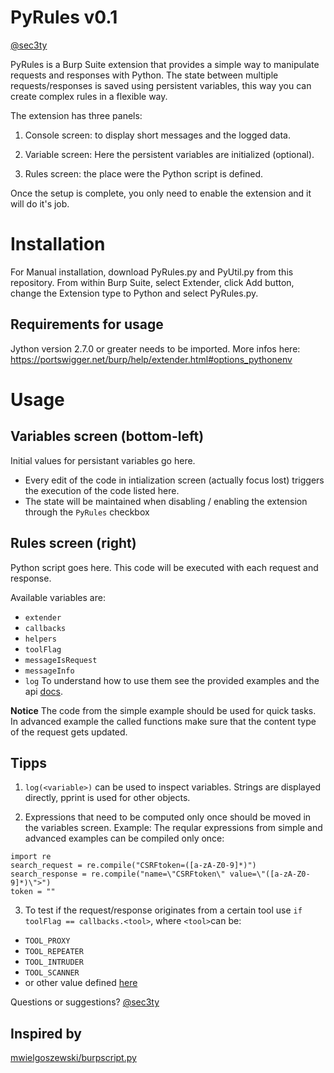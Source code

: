 # PyRules v0.1
[@sec3ty](https://twitter.com/sec3ty)

PyRules is a Burp Suite extension that provides a simple way to manipulate requests and responses with Python. The state between multiple requests/responses is saved using persistent variables, this way you can create complex rules in a flexible way.

The extension has three panels:
1. Console screen: to display short messages and the logged data.

2. Variable screen: Here the persistent variables are initialized (optional).

3. Rules screen: the place were the Python script is defined.

Once the setup is complete, you only need to enable the extension and it will do it's job.

# Installation

For Manual installation, download PyRules.py and PyUtil.py from this repository. From within Burp Suite, select Extender, click Add button, change the Extension type to Python and select PyRules.py.

## Requirements for usage
Jython version 2.7.0 or greater needs to be imported. More infos here:
https://portswigger.net/burp/help/extender.html#options_pythonenv

# Usage

## Variables screen (bottom-left)

Initial values for persistant variables go here.

* Every edit of the code in intialization screen (actually focus lost) triggers the execution of the code listed here.
* The state will be maintained when disabling / enabling the extension through the `PyRules` checkbox

## Rules screen (right)

Python script goes here. This code will be executed with each request and response.

Available variables are:
* `extender` 
* `callbacks` 
* `helpers` 
* `toolFlag` 
* `messageIsRequest` 
* `messageInfo` 
* `log` 
To understand how to use them see the provided examples and the api [docs](https://portswigger.net/burp/extender/api).

**Notice** The code from the simple example should be used for quick tasks. In advanced example the called functions make sure that the content type of the request gets updated. 

## Tipps

1. `log(<variable>)` can be used to inspect variables. Strings are displayed directly, pprint is used for other objects.

2. Expressions that need to be computed only once should be moved in the variables screen.
Example: The reqular expressions from simple and advanced examples can be compiled only once:

```
import re
search_request = re.compile("CSRFtoken=([a-zA-Z0-9]*)")
search_response = re.compile("name=\"CSRFtoken\" value=\"([a-zA-Z0-9]*)\">")
token = ""
```

3. To test if the request/response originates from a certain tool use
`if toolFlag == callbacks.<tool>`, where `<tool>`can be:
- `TOOL_PROXY`
- `TOOL_REPEATER`
- `TOOL_INTRUDER`
- `TOOL_SCANNER`
- or other value defined [here](https://portswigger.net/burp/extender/api/burp/IBurpExtenderCallbacks.html)

Questions or suggestions?
[@sec3ty](https://twitter.com/sec3ty)

## Inspired by
[mwielgoszewski/burpscript.py](https://gist.github.com/mwielgoszewski/7026954)
